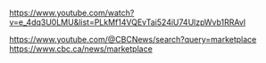https://www.youtube.com/watch?v=e_4dq3U0LMU&list=PLkMf14VQEvTai524iU74UlzpWvb1RRAvl

https://www.youtube.com/@CBCNews/search?query=marketplace
https://www.cbc.ca/news/marketplace
